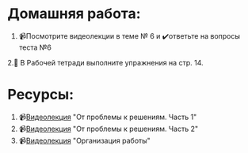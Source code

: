 # Домашняя работа:

1. 📹Посмотрите видеолекции в теме № 6 и ✔️ответьте на вопросы теста №6 

2.📕 В Рабочей тетради выполните упражнения на стр. 14.

# Ресурсы:
1. 📹[Видеолекция](https://www.youtube.com/watch?v=Izp15OCS40I) "От проблемы к решениям. Часть 1"
2. 📹[Видеолекция](https://www.youtube.com/watch?v=q50Hwu-VRVQ) "От проблемы к решениям. Часть 2"
3. 📹[Видеолекция](https://www.youtube.com/watch?v=0utRd-koOYw) "Организация работы"